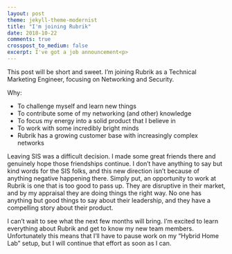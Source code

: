 ```yaml
---
layout: post
theme: jekyll-theme-modernist
title: "I'm joining Rubrik"
date: 2018-10-22
comments: true
crosspost_to_medium: false
excerpt: I've got a job announcement<p>
---
```


This post will be short and sweet. I’m joining Rubrik as a Technical Marketing Engineer, focusing on Networking and Security.

Why:
* To challenge myself and learn new things
* To contribute some of my networking (and other) knowledge
* To focus my energy into a solid product that I believe in
* To work with some incredibly bright minds
* Rubrik has a growing customer base with increasingly complex networks

Leaving SIS was a difficult decision. I made some great friends there and genuinely hope those friendships continue. I don’t have anything to say but kind words for the SIS folks, and this new direction isn’t because of anything negative happening there. Simply put, an opportunity to work at Rubrik is one that is too good to pass up. They are disruptive in their market, and by my appraisal they are doing things the right way. No one has anything but good things to say about their leadership, and they have a compelling story about their product.

I can’t wait to see what the next few months will bring. I’m excited to learn everything about Rubrik and get to know my new team members. Unfortunately this means that I’ll have to pause work on my “Hybrid Home Lab” setup, but I will continue that effort as soon as I can.